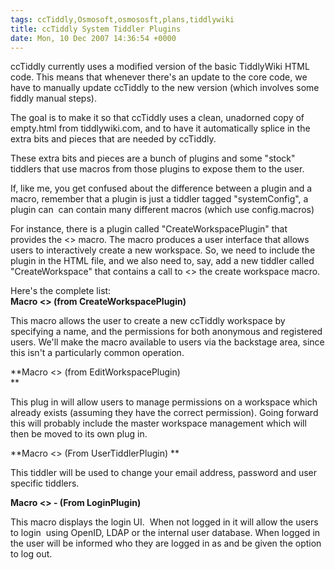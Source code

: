 ```yaml
---
tags: ccTiddly,Osmosoft,osmososft,plans,tiddlywiki
title: ccTiddly System Tiddler Plugins
date: Mon, 10 Dec 2007 14:36:54 +0000
---
```

ccTiddly currently uses a modified version of the basic TiddlyWiki HTML code. This means that whenever there's an update to the core code, we have to manually update ccTiddly to the new version (which involves some fiddly manual steps).  
  
The goal is to make it so that ccTiddly uses a clean, unadorned copy of empty.html from tiddlywiki.com, and to have it automatically splice in the extra bits and pieces that are needed by ccTiddly.  
  
These extra bits and pieces are a bunch of plugins and some "stock" tiddlers that use macros from those plugins to expose them to the user.  
  
If, like me, you get confused about the difference between a plugin and a macro, remember that a plugin is just a tiddler tagged "systemConfig", a plugin can  can contain many different macros (which use config.macros)  
  
For instance, there is a plugin called "CreateWorkspacePlugin" that provides the <<ccCreateWorkspace>> macro. The macro produces a user interface that allows users to interactively create a new workspace. So, we need to include the plugin in the HTML file, and we also need to, say, add a new tiddler called "CreateWorkspace" that contains a call to <<ccCreateWorkspace>> the create workspace macro.  
  
Here's the complete list:  
**Macro <<ccCreateWorkspace>> (from CreateWorkspacePlugin)**  
  
This macro allows the user to create a new ccTiddly workspace by specifying a name, and the permissions for both anonymous and registered users. We'll make the macro available to users via the backstage area, since this isn't a particularly common operation.  
  
**Macro <<ccEditWorkspace>> (from EditWorkspacePlugin)  
**  
  
This plug in will allow users to manage permissions on a workspace which already exists (assuming they have the correct permission). Going forward this will probably include the master workspace management which will then be moved to its own plug in.  
  
**Macro <<ccUserTiddler>> (From UserTiddlerPlugin) **  
  
This tiddler will be used to change your email address, password and user specific tiddlers.  
  
**Macro <<ccLogin>> - (From LoginPlugin)**  
  
This macro displays the login UI.  When not logged in it will allow the users to login  using OpenID, LDAP or the internal user database. When logged in the user will be informed who they are logged in as and be given the option to log out.
